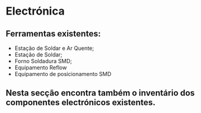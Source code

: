 # Electrónica

## Ferramentas existentes:
- Estação de Soldar e Ar Quente;
- Estação de Soldar;
- Forno Soldadura SMD;
- Equipamento Reflow
- Equipamento de posicionamento SMD


## Nesta secção encontra também o inventário dos componentes electrónicos existentes.   
